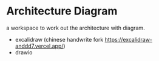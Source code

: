 # Architecture Diagram

a workspace to work out the architecture with diagram.

- excalidraw (chinese handwrite fork <https://excalidraw-anddd7.vercel.app/>)
- drawio
